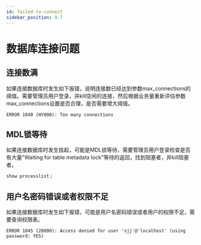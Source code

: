 ```yaml
---
id: failed-to-connect
sidebar_position: 9.7
---
```


# 数据库连接问题

## 连接数满
如果连接数据库时发生如下报错，说明连接数已经达到参数max_connections的阈值。需要管理员用户登录，并kill空闲的连接，然后根据业务量重新评估参数max_connections设置是否合理，是否需要增大阈值。
```
ERROR 1040 (HY000): Too many connections
```
## MDL锁等待
如果连接数据库时发生挂起，可能是MDL锁等待，需要管理员用户登录检查是否有大量"Waiting for table metadata lock"等待的返回，找到阻塞者，并kill阻塞者。
```sql
show processlist；
```
## 用户名密码错误或者权限不足
如果连接数据库时发生如下报错，可能是用户名密码错误或者用户的权限不足，需要查询权限表。
```
ERROR 1045 (28000): Access denied for user 'sjj'@'localhost' (using password: YES) 
```
